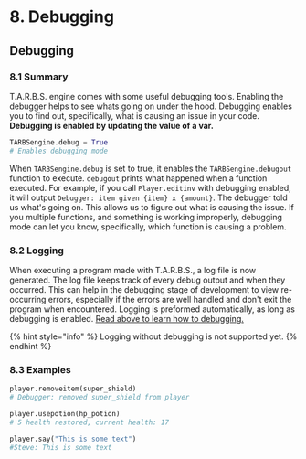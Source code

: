 # 8. Debugging

## Debugging

### 8.1 Summary

T.A.R.B.S. engine comes with some useful debugging tools. Enabling the debugger helps to see whats going on under the hood. Debugging enables you to find out, specifically, what is causing an issue in your code. **Debugging is enabled by updating the value of a var.**

```python
TARBSengine.debug = True
# Enables debugging mode
```

When `TARBSengine.debug` is set to true, it enables the `TARBSengine.debugout` function to execute. `debugout` prints what happened when a function executed. For example, if you call `Player.editinv` with debugging enabled, it will output `Debugger: item given {item} x {amount}`. The debugger told us what's going on. This allows us to figure out what is causing the issue. If you multiple functions, and something is working improperly, debugging mode can let you know, specifically, which function is causing a problem.



### 8.2 Logging

When executing a program made with T.A.R.B.S., a log file is now generated. The log file keeps track of every debug output and when they occurred. This can help in the debugging stage of development to view re-occurring errors, especially if the errors are well handled and don't exit the program when encountered. Logging is preformed automatically, as long as debugging is enabled. [Read above to learn how to debugging.](7.-debugging.md#8-1-summary)

{% hint style="info" %}
Logging without debugging is not supported yet.
{% endhint %}



### 8.3 Examples

```python
player.removeitem(super_shield)
# Debugger: removed super_shield from player

player.usepotion(hp_potion)
# 5 health restored, current health: 17

player.say("This is some text")
#Steve: This is some text
```





